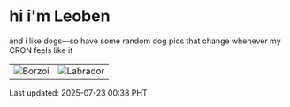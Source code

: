 # hi i'm Leoben

and i like dogs—so have some random dog pics that change whenever my CRON feels like it

|  |  |
|--------|----------|
| ![Borzoi](https://random-dog-vercel.vercel.app/api/random-borzoi?v=1753202296) | ![Labrador](https://random-dog-vercel.vercel.app/api/random-labrador?v=1753202296) |

Last updated: 2025-07-23 00:38 PHT
